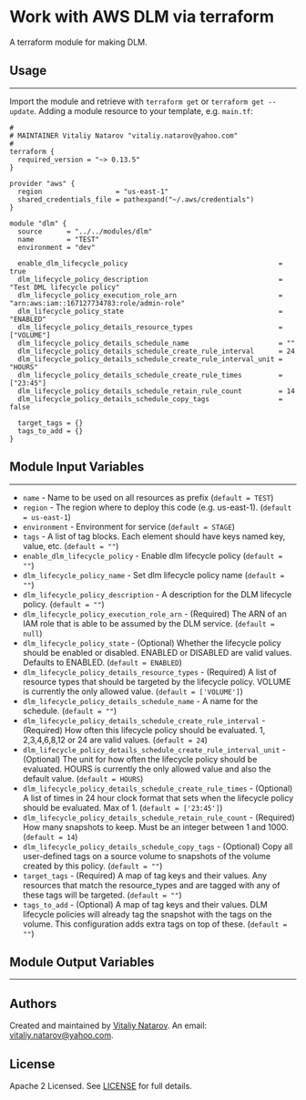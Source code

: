 # Work with AWS DLM via terraform

A terraform module for making DLM.


## Usage
----------------------
Import the module and retrieve with ```terraform get``` or ```terraform get --update```. Adding a module resource to your template, e.g. `main.tf`:

```
#
# MAINTAINER Vitaliy Natarov "vitaliy.natarov@yahoo.com"
#
terraform {
  required_version = "~> 0.13.5"
}

provider "aws" {
  region                  = "us-east-1"
  shared_credentials_file = pathexpand("~/.aws/credentials")
}

module "dlm" {
  source      = "../../modules/dlm"
  name        = "TEST"
  environment = "dev"

  enable_dlm_lifecycle_policy                                     = true
  dlm_lifecycle_policy_description                                = "Test DML lifecycle policy"
  dlm_lifecycle_policy_execution_role_arn                         = "arn:aws:iam::167127734783:role/admin-role"
  dlm_lifecycle_policy_state                                      = "ENABLED"
  dlm_lifecycle_policy_details_resource_types                     = ["VOLUME"]
  dlm_lifecycle_policy_details_schedule_name                      = ""
  dlm_lifecycle_policy_details_schedule_create_rule_interval      = 24
  dlm_lifecycle_policy_details_schedule_create_rule_interval_unit = "HOURS"
  dlm_lifecycle_policy_details_schedule_create_rule_times         = ["23:45"]
  dlm_lifecycle_policy_details_schedule_retain_rule_count         = 14
  dlm_lifecycle_policy_details_schedule_copy_tags                 = false

  target_tags = {}
  tags_to_add = {}
}
```

## Module Input Variables
----------------------
- `name` - Name to be used on all resources as prefix (`default = TEST`)
- `region` - The region where to deploy this code (e.g. us-east-1). (`default = us-east-1`)
- `environment` - Environment for service (`default = STAGE`)
- `tags` - A list of tag blocks. Each element should have keys named key, value, etc. (`default = ""`)
- `enable_dlm_lifecycle_policy` - Enable dlm lifecycle policy (`default = ""`)
- `dlm_lifecycle_policy_name` - Set dlm lifecycle policy name (`default = ""`)
- `dlm_lifecycle_policy_description` - A description for the DLM lifecycle policy. (`default = ""`)
- `dlm_lifecycle_policy_execution_role_arn` - (Required) The ARN of an IAM role that is able to be assumed by the DLM service. (`default = null`)
- `dlm_lifecycle_policy_state` - (Optional) Whether the lifecycle policy should be enabled or disabled. ENABLED or DISABLED are valid values. Defaults to ENABLED. (`default = ENABLED`)
- `dlm_lifecycle_policy_details_resource_types` - (Required) A list of resource types that should be targeted by the lifecycle policy. VOLUME is currently the only allowed value. (`default = ['VOLUME']`)
- `dlm_lifecycle_policy_details_schedule_name` - A name for the schedule. (`default = ""`)
- `dlm_lifecycle_policy_details_schedule_create_rule_interval` - (Required) How often this lifecycle policy should be evaluated. 1, 2,3,4,6,8,12 or 24 are valid values. (`default = 24`)
- `dlm_lifecycle_policy_details_schedule_create_rule_interval_unit` - (Optional) The unit for how often the lifecycle policy should be evaluated. HOURS is currently the only allowed value and also the default value. (`default = HOURS`)
- `dlm_lifecycle_policy_details_schedule_create_rule_times` - (Optional) A list of times in 24 hour clock format that sets when the lifecycle policy should be evaluated. Max of 1. (`default = ['23:45']`)
- `dlm_lifecycle_policy_details_schedule_retain_rule_count` - (Required) How many snapshots to keep. Must be an integer between 1 and 1000. (`default = 14`)
- `dlm_lifecycle_policy_details_schedule_copy_tags` - (Optional) Copy all user-defined tags on a source volume to snapshots of the volume created by this policy. (`default = ""`)
- `target_tags` - (Required) A map of tag keys and their values. Any resources that match the resource_types and are tagged with any of these tags will be targeted. (`default = ""`)
- `tags_to_add` - (Optional) A map of tag keys and their values. DLM lifecycle policies will already tag the snapshot with the tags on the volume. This configuration adds extra tags on top of these. (`default = ""`)

## Module Output Variables
----------------------


## Authors

Created and maintained by [Vitaliy Natarov](https://github.com/SebastianUA). An email: [vitaliy.natarov@yahoo.com](vitaliy.natarov@yahoo.com).

## License

Apache 2 Licensed. See [LICENSE](https://github.com/SebastianUA/terraform/blob/master/LICENSE) for full details.
